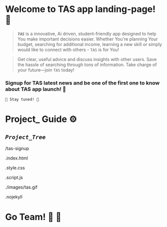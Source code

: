 # Welcome to TAS app landing-page! 🥳

> **_`TAS`_** is a innovative, Ai driven, student-friendly app designed to help You make important decisions easier.
> Whether You're planning Your budget, searching for additional income, learning a new skill or simply would like to connect with others - `TAS` is for You!

> Get clear, useful advice and discuss insights with other users.
> Save the hassle of searching through tons of information.
> Take charge of your future—join `TAS` today!

### Signup for TAS latest news and be one of the first one to know about TAS app launch! 🙂

    🚀 Stay tuned! 🙂

# Project\_ Guide ⚙️

## **_`Project_Tree`_**

/tas-signup

.index.html

.style.css

.script.js

./images/tas.gif

.nojekyll

# Go Team! 🙂 🚀
